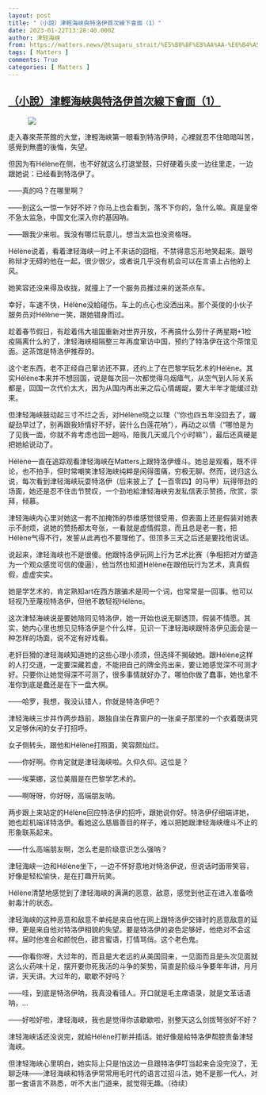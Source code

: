 ```yaml
---
layout: post
title: "（小說）津輕海峽與特洛伊首次線下會面（1）"
date: 2023-01-22T13:28:40.000Z
author: 津轻海峡
from: https://matters.news/@tsugaru_strait/%E5%B0%8F%E8%AA%AA-%E6%B4%A5%E8%BC%95%E6%B5%B7%E5%B3%BD%E8%88%87%E7%89%B9%E6%B4%9B%E4%BC%8A%E9%A6%96%E6%AC%A1%E7%B7%9A%E4%B8%8B%E6%9C%83%E9%9D%A2-1-bafybeiavd2l5bqgdli4bh5q6dqt75ij2o6sfbk6bmkxxaofp4yxsenahs4
tags: [ Matters ]
comments: True
categories: [ Matters ]
---
```

<!--1674394120000-->
[（小說）津輕海峽與特洛伊首次線下會面（1）](https://matters.news/@tsugaru_strait/%E5%B0%8F%E8%AA%AA-%E6%B4%A5%E8%BC%95%E6%B5%B7%E5%B3%BD%E8%88%87%E7%89%B9%E6%B4%9B%E4%BC%8A%E9%A6%96%E6%AC%A1%E7%B7%9A%E4%B8%8B%E6%9C%83%E9%9D%A2-1-bafybeiavd2l5bqgdli4bh5q6dqt75ij2o6sfbk6bmkxxaofp4yxsenahs4)
------

<div>
<figure class="image"><img src="https://assets.matters.news/embed/09d90689-5368-418f-ab8a-133d74667587.jpeg" data-asset-id="09d90689-5368-418f-ab8a-133d74667587" referrerpolicy="no-referrer"><figcaption><span></span></figcaption></figure><p>走入春來茶茶館的大堂，津輕海峽第一眼看到特洛伊時，心裡就忍不住暗暗叫苦，感覺到無盡的後悔，失望。</p><p>但因为有Hélène在侧，也不好就这么打退堂鼓，只好硬着头皮一边往里走，一边跟她说：已经看到特洛伊了。</p><p>——真的吗？在哪里啊？</p><p>——别这么一惊一乍好不好？你马上也会看到，落不下你的，急什么嘛。真是皇帝不急太监急，中国文化深入你的基因呐。</p><p>——跟我少来啦。我没有哪烂玩意儿，想当太监也没资格呀。</p><p>Hélène说着，看着津轻海峡一时上不来话的囧相，不禁得意忘形地笑起来。跟号称辩才无碍的他在一起，很少很少，或者说几乎没有机会可以在言语上占他的上风。</p><p>她笑容还没来得及收拢，就撞上了一个服务员推过来的送茶点车。</p><p>幸好，车速不快，Hélène没給碰伤。车上的点心也没洒出来。那个英俊的小伙子服务员对Hélène一笑，跟她错身而过。</p><p>趁着春节假日，有趁着伟大祖国重新对世界开放，不再搞什么劳什子两星期+1检疫隔离什么的了，津轻海峡相隔整三年再度窜访中国，预约了特洛伊在这个茶馆见面。这茶馆是特洛伊推荐的。</p><p>这个老东西，老不正经自己窜访还不算，还约上了在巴黎学玩艺术的Hélène。其实Hélène本来并不想回国，说是每次回一次都觉得乌烟瘴气，从空气到人际关系都是，回国一次代价太大，因为从国内再出来之后心情龌龊，要大半年才能缓过劲来。</p><p>但津轻海峡鼓动起三寸不烂之舌，对Hélène晓之以理（“你也四五年没回去了，龌龊劲早过了，别再跟我矫情好不好，装什么白莲花呐”），再动之以情（“哪怕是为了见我一面，你就不肯考虑也回一趟吗，陪我几天或几个小时嘛”），最后还真硬是把她給说动了。</p><p>Hélène一直在追踪观看津轻海峡在Matters上跟特洛伊缠斗。她总是观看，既不评论，也不拍手，但时常嘲笑津轻海峡纯粹是闲得蛋痛，穷极无聊。然而，说归这么说，每次看到津轻海峡玩耍特洛伊（后来披上了【一百零四】的马甲）玩得带劲的场面，她还是忍不住击节赞叹，一个劲地給津轻海峡穷发私信表示赞扬，欣赏，崇拜，倾慕。</p><p>津轻海峡内心里对她这一套不加掩饰的恭维感觉很受用，但表面上还是假装对她表示不耐烦，说她的赞扬都太夸张，一看就是虚情假意，而且总是老一套，把Hélène气得不行，发誓从此再也不要理他了。但顶多三天之后还是要找他说话。</p><p>说起来，津轻海峡也不是很傻。他跟特洛伊玩网上行为艺术比赛（争相把对方塑造为一个观众感觉可信的傻逼），他当然也知道Hélène在跟他玩行为艺术，真真假假，虚虚实实。</p><p>她是学艺术的，肯定熟知art在西方跟骗术是同一个词，也常常是一回事。他可以轻视乃至蔑视特洛伊，但他不敢轻视Hélène。</p><p>这次津轻海峡说是要她陪同见特洛伊，她一开始也说无聊透顶，假装不情愿。其实，她内心里也想见见特洛伊是个什么样，见识一下津轻海峡跟特洛伊见面会是一种怎样的场面，说不定有好戏看。</p><p>老奸巨猾的津轻海峡知道她的这些心理小须须，但选择不揭破她。跟Hélène这样的人打交道，一定要深藏若虚，不能把自己的牌全亮出来，要让她感觉深不可测才好。只要你让她觉得深不可测了，很多事情就好办了。哪怕你做了蠢事，她也拿不准你到底是蠢还是在下一盘大棋。</p><p>——哈罗，我想，我没认错人，你就是特洛伊吧？</p><p>津轻海峡三步并作两步趋前，跟独自坐在靠窗户的一张桌子那里的一个衣着既讲究又足够休闲的女子打招呼。</p><p>女子侧转头，跟他和Hélène打照面，笑容颇灿烂。</p><p>——你好啊。你肯定就是津轻海峡啦。久仰久仰。这位是？</p><p>——埃莱娜，这位美眉是在巴黎学艺术的。</p><p>——啊呀呀，你好呀，高端朋友呐。</p><p>两步跟上来站定的Hélène回应特洛伊的招呼，跟她说你好。特洛伊仔细端详她，她也趁机端详特洛伊。看她这么慈眉善目的样子，难以把她跟津轻海峡缠斗不止的形象联系起来。</p><p>——什么高端朋友啊，怎么老是阶级意识怎么强呐？</p><p>津轻海峡一边和Hélène坐下，一边不怀好意地对特洛伊说，但说话时面带笑容，好像是轻松愉快，是在打趣开玩笑。</p><p>Hélène清楚地感觉到了津轻海峡的满满的恶意，敌意，感觉到他正在进入准备喷射毒汁的状态。</p><p>津轻海峡的这种恶意和敌意不单纯是来自他在网上跟特洛伊交锋时的恶意敌意的延伸，更是来自他对特洛伊相貌的失望。要是特洛伊的姿色足够好，他绝对不会这样。届时他准会和颜悦色，甜言蜜语，打情骂俏。这个老色鬼。</p><p>——你看你呀，大过年的，而且是大老远的从美国回来，一见面而且是头次见面就这么火药味十足，摆开要你死我活的斗争的架势，简直是阶级斗争要年年讲，月月讲，天天讲。大过年的，歇歇不好吗？</p><p>——哇，到底是特洛伊呐，我真没看错人。开口就是毛主席语录，就是文革话语呐，...</p><p>——好啦好啦，津轻海峡，我也是觉得你该歇歇啦，别整天这么剑拔弩张好不好？</p><p>津轻海峡话还没说完，就給Hélène打断并插话。她好像是給特洛伊帮腔责备津轻海峡。</p><p>但津轻海峡心里明白，她实际上只是怕这边一旦跟特洛伊叮当起来会没完没了，无聊乏味——津轻海峡和特洛伊常常用毛时代的语言过招斗法，她不是那一代人，对那一套语言不熟悉，听不大出门道来，就觉得无趣。（待续）</p>
</div>
